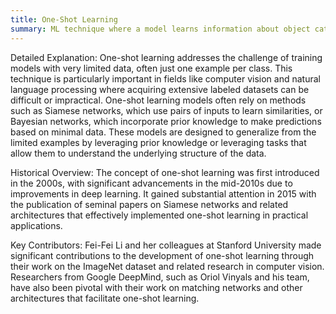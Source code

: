 ```yaml
---
title: One-Shot Learning
summary: ML technique where a model learns information about object categories from a single training example.
---
```

Detailed Explanation:
One-shot learning addresses the challenge of training models with very limited data, often just one example per class. This technique is particularly important in fields like computer vision and natural language processing where acquiring extensive labeled datasets can be difficult or impractical. One-shot learning models often rely on methods such as Siamese networks, which use pairs of inputs to learn similarities, or Bayesian networks, which incorporate prior knowledge to make predictions based on minimal data. These models are designed to generalize from the limited examples by leveraging prior knowledge or leveraging tasks that allow them to understand the underlying structure of the data.

Historical Overview:
The concept of one-shot learning was first introduced in the 2000s, with significant advancements in the mid-2010s due to improvements in deep learning. It gained substantial attention in 2015 with the publication of seminal papers on Siamese networks and related architectures that effectively implemented one-shot learning in practical applications.

Key Contributors:
Fei-Fei Li and her colleagues at Stanford University made significant contributions to the development of one-shot learning through their work on the ImageNet dataset and related research in computer vision. Researchers from Google DeepMind, such as Oriol Vinyals and his team, have also been pivotal with their work on matching networks and other architectures that facilitate one-shot learning.